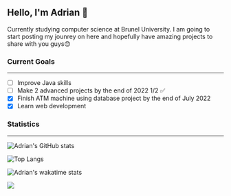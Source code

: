 ## Hello, I'm Adrian 👋 ##

Currently studying computer science at Brunel University.
I am going to start posting my jounrey on here and hopefully have amazing projects to share with you guys😊

### Current Goals ###
----------------------------------------------------
 - [ ] Improve Java skills
 - [ ] Make 2 advanced projects by the end of 2022 1/2 :white_check_mark:
 - [x] Finish ATM machine using database project by the end of July 2022
 - [x] Learn web development
 
 ### Statistics ###
 ----------
![Adrian's GitHub stats](https://github-readme-stats.vercel.app/api?username=AdrianT18&show_icons=true&theme=city_lights)

![Top Langs](https://github-readme-stats.vercel.app/api/top-langs/?username=AdrianT18&layout=compact&theme=city_lights)

![Adrian's wakatime stats](https://github-readme-stats.vercel.app/api/wakatime?username=AdrianT18&theme=city_lights) 

![](https://komarev.com/ghpvc/?username=AdrianT18)
